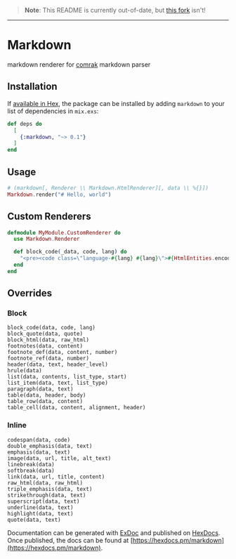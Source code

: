 > **Note**: This README is currently out-of-date, but [this fork] isn't!

[this fork]: https://hrzn.ee/kivikakk/ex-markdown

---

# Markdown

markdown renderer for [comrak](https://github.com/kivikakk/comrak) markdown parser

## Installation

If [available in Hex](https://hex.pm/docs/publish), the package can be installed
by adding `markdown` to your list of dependencies in `mix.exs`:

```elixir
def deps do
  [
    {:markdown, "~> 0.1"}
  ]
end
```

## Usage

```elixir
# (markdown[, Renderer \\ Markdown.HtmlRenderer][, data \\ %{}])
Markdown.render("# Hello, world")
```

## Custom Renderers

```elixir
defmodule MyModule.CustomRenderer do
  use Markdown.Renderer

  def block_code(_data, code, lang) do
  	"<pre><code class=\"language-#{lang} #{lang}\">#{HtmlEntities.encode(code)}</code></pre>"
  end
end
```

## Overrides

### Block

```
block_code(data, code, lang)
block_quote(data, quote)
block_html(data, raw_html)
footnotes(data, content)
footnote_def(data, content, number)
footnote_ref(data, number)
header(data, text, header_level)
hrule(data)
list(data, contents, list_type, start)
list_item(data, text, list_type)
paragraph(data, text)
table(data, header, body)
table_row(data, content)
table_cell(data, content, alignment, header)
```

### Inline

```
codespan(data, code)
double_emphasis(data, text)
emphasis(data, text)
image(data, url, title, alt_text)
linebreak(data)
softbreak(data)
link(data, url, title, content)
raw_html(data, raw_html)
triple_emphasis(data, text)
strikethrough(data, text)
superscript(data, text)
underline(data, text)
highlight(data, text)
quote(data, text)
```

Documentation can be generated with [ExDoc](https://github.com/elixir-lang/ex_doc)
and published on [HexDocs](https://hexdocs.pm). Once published, the docs can
be found at [https://hexdocs.pm/markdown](https://hexdocs.pm/markdown).
